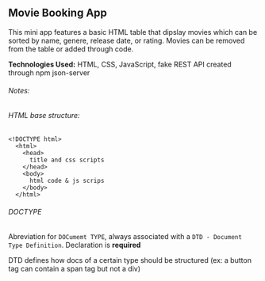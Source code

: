 ## Movie Booking App

This mini app features a basic HTML table that dipslay movies which can be sorted by name, genere, release date, or rating. Movies can be removed from the table or added through code.

**Technologies Used:** HTML, CSS, JavaScript, fake REST API created through npm json-server


###### Notes:

###### HTML base structure:

```
<!DOCTYPE html>
  <html>
    <head>
      title and css scripts
    </head>
    <body>
      html code & js scrips
    </body>
  </html>
```

###### DOCTYPE

Abreviation for `DOCumemt TYPE`, always associated with a `DTD - Document Type Definition`. Declaration is **required**

DTD defines how docs of a certain type should be structured (ex: a button tag can contain a span tag but not a div)
